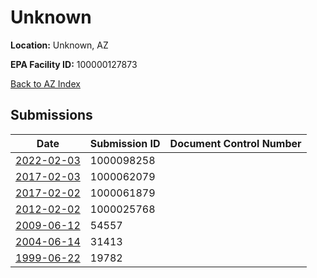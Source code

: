 # Unknown

**Location:** Unknown, AZ

**EPA Facility ID:** 100000127873

[Back to AZ Index](../../index.md)

## Submissions

| Date | Submission ID | Document Control Number |
|------|--------------|-------------------------|
| [2022-02-03](submissions/1000098258.md) | 1000098258 |  |
| [2017-02-03](submissions/1000062079.md) | 1000062079 |  |
| [2017-02-02](submissions/1000061879.md) | 1000061879 |  |
| [2012-02-02](submissions/1000025768.md) | 1000025768 |  |
| [2009-06-12](submissions/54557.md) | 54557 |  |
| [2004-06-14](submissions/31413.md) | 31413 |  |
| [1999-06-22](submissions/19782.md) | 19782 |  |

